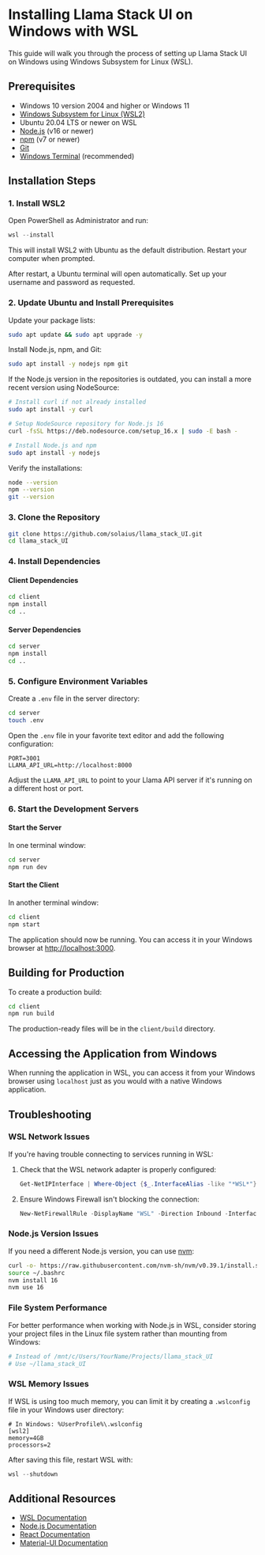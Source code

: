 # Installing Llama Stack UI on Windows with WSL

This guide will walk you through the process of setting up Llama Stack UI on Windows using Windows Subsystem for Linux (WSL).

## Prerequisites

- Windows 10 version 2004 and higher or Windows 11
- [Windows Subsystem for Linux (WSL2)](https://docs.microsoft.com/en-us/windows/wsl/install)
- Ubuntu 20.04 LTS or newer on WSL
- [Node.js](https://nodejs.org/) (v16 or newer)
- [npm](https://www.npmjs.com/) (v7 or newer)
- [Git](https://git-scm.com/)
- [Windows Terminal](https://apps.microsoft.com/store/detail/windows-terminal/9N0DX20HK701) (recommended)

## Installation Steps

### 1. Install WSL2

Open PowerShell as Administrator and run:

```powershell
wsl --install
```

This will install WSL2 with Ubuntu as the default distribution. Restart your computer when prompted.

After restart, a Ubuntu terminal will open automatically. Set up your username and password as requested.

### 2. Update Ubuntu and Install Prerequisites

Update your package lists:

```bash
sudo apt update && sudo apt upgrade -y
```

Install Node.js, npm, and Git:

```bash
sudo apt install -y nodejs npm git
```

If the Node.js version in the repositories is outdated, you can install a more recent version using NodeSource:

```bash
# Install curl if not already installed
sudo apt install -y curl

# Setup NodeSource repository for Node.js 16
curl -fsSL https://deb.nodesource.com/setup_16.x | sudo -E bash -

# Install Node.js and npm
sudo apt install -y nodejs
```

Verify the installations:

```bash
node --version
npm --version
git --version
```

### 3. Clone the Repository

```bash
git clone https://github.com/solaius/llama_stack_UI.git
cd llama_stack_UI
```

### 4. Install Dependencies

#### Client Dependencies

```bash
cd client
npm install
cd ..
```

#### Server Dependencies

```bash
cd server
npm install
cd ..
```

### 5. Configure Environment Variables

Create a `.env` file in the server directory:

```bash
cd server
touch .env
```

Open the `.env` file in your favorite text editor and add the following configuration:

```
PORT=3001
LLAMA_API_URL=http://localhost:8000
```

Adjust the `LLAMA_API_URL` to point to your Llama API server if it's running on a different host or port.

### 6. Start the Development Servers

#### Start the Server

In one terminal window:

```bash
cd server
npm run dev
```

#### Start the Client

In another terminal window:

```bash
cd client
npm start
```

The application should now be running. You can access it in your Windows browser at [http://localhost:3000](http://localhost:3000).

## Building for Production

To create a production build:

```bash
cd client
npm run build
```

The production-ready files will be in the `client/build` directory.

## Accessing the Application from Windows

When running the application in WSL, you can access it from your Windows browser using `localhost` just as you would with a native Windows application.

## Troubleshooting

### WSL Network Issues

If you're having trouble connecting to services running in WSL:

1. Check that the WSL network adapter is properly configured:
   ```powershell
   Get-NetIPInterface | Where-Object {$_.InterfaceAlias -like "*WSL*"}
   ```

2. Ensure Windows Firewall isn't blocking the connection:
   ```powershell
   New-NetFirewallRule -DisplayName "WSL" -Direction Inbound -InterfaceAlias "vEthernet (WSL)" -Action Allow
   ```

### Node.js Version Issues

If you need a different Node.js version, you can use [nvm](https://github.com/nvm-sh/nvm):

```bash
curl -o- https://raw.githubusercontent.com/nvm-sh/nvm/v0.39.1/install.sh | bash
source ~/.bashrc
nvm install 16
nvm use 16
```

### File System Performance

For better performance when working with Node.js in WSL, consider storing your project files in the Linux file system rather than mounting from Windows:

```bash
# Instead of /mnt/c/Users/YourName/Projects/llama_stack_UI
# Use ~/llama_stack_UI
```

### WSL Memory Issues

If WSL is using too much memory, you can limit it by creating a `.wslconfig` file in your Windows user directory:

```
# In Windows: %UserProfile%\.wslconfig
[wsl2]
memory=4GB
processors=2
```

After saving this file, restart WSL with:

```powershell
wsl --shutdown
```

## Additional Resources

- [WSL Documentation](https://docs.microsoft.com/en-us/windows/wsl/)
- [Node.js Documentation](https://nodejs.org/en/docs/)
- [React Documentation](https://reactjs.org/docs/getting-started.html)
- [Material-UI Documentation](https://mui.com/getting-started/installation/)